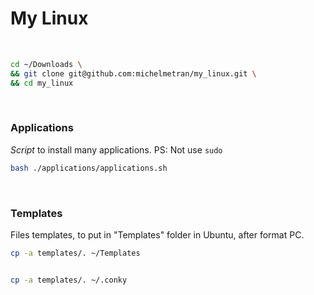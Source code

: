 # My Linux

<br>

```bash
cd ~/Downloads \
&& git clone git@github.com:michelmetran/my_linux.git \
&& cd my_linux
```

<br>

### Applications

*Script* to install many applications.
PS: Not use ```sudo```

```bash
bash ./applications/applications.sh
```

<br>

### Templates

Files templates, to put in "Templates" folder in Ubuntu, after format PC.

```bash
cp -a templates/. ~/Templates


cp -a templates/. ~/.conky


```
